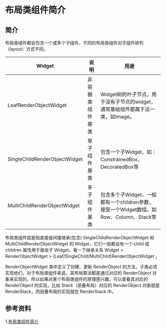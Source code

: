# 布局类组件简介

## 简介

布局类组件都会包含一个或多个子组件，不同的布局类组件对子组件排列（layout）方式不同。

| Widget                        | 说明             | 用途                                                         |
| ----------------------------- | ---------------- | ------------------------------------------------------------ |
| LeafRenderObjectWidget        | 非容器类组件基类 | Widget树的叶子节点，用于没有子节点的widget，通常基础组件都属于这一类，如Image。 |
| SingleChildRenderObjectWidget | 单子组件基类     | 包含一个子Widget，如：ConstrainedBox、DecoratedBox等         |
| MultiChildRenderObjectWidget  | 多子组件基类     | 包含多个子Widget，一般都有一个children参数，接受一个Widget数组。如Row、Column、Stack等 |

布局类组件就是指直接或间接继承(包含) SingleChildRenderObjectWidget 和MultiChildRenderObjectWidget 的 Widget，它们一般都会有一个 child 或 children 属性用于接收子 Widget。看一下继承关系 Widget > RenderObjectWidget > (Leaf/SingleChild/MultiChild)RenderObjectWidget 。

RenderObjectWidget 类中定义了创建、更新 RenderObject 的方法，子类必须实现他们，对于布局类组件来说，其布局算法都是通过对应的 RenderObject 对象来实现的，所以如果对某个布局类组件的原理感兴趣，可以查看其对应的 RenderObject 的实现，比如 Stack（层叠布局）对应的 RenderObject 对象就是 RenderStack，而层叠布局的实现就在 RenderStack 中。

## 参考资料

1.[布局类组件简介](https://book.flutterchina.club/chapter4/intro.html)

